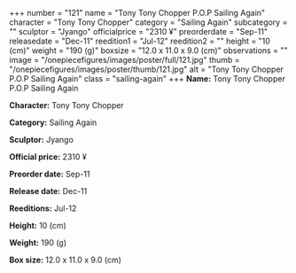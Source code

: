 +++
number = "121"
name = "Tony Tony Chopper P.O.P Sailing Again"
character = "Tony Tony Chopper"
category = "Sailing Again"
subcategory = ""
sculptor = "Jyango"
officialprice = "2310 ¥"
preorderdate = "Sep-11"
releasedate = "Dec-11"
reedition1 = "Jul-12"
reedition2 = ""
height = "10 (cm)"
weight = "190 (g)"
boxsize = "12.0 x 11.0 x 9.0 (cm)"
observations = ""
image = "/onepiecefigures/images/poster/full/121.jpg"
thumb = "/onepiecefigures/images/poster/thumb/121.jpg"
alt = "Tony Tony Chopper P.O.P Sailing Again"
class = "sailing-again"
+++
**Name:** Tony Tony Chopper P.O.P Sailing Again

**Character:** Tony Tony Chopper

**Category:** Sailing Again 

**Sculptor:** Jyango

**Official price:** 2310 ¥

**Preorder date:** Sep-11

**Release date:** Dec-11

**Reeditions:** Jul-12

**Height:** 10 (cm)

**Weight:** 190 (g)

**Box size:** 12.0 x 11.0 x 9.0 (cm)
